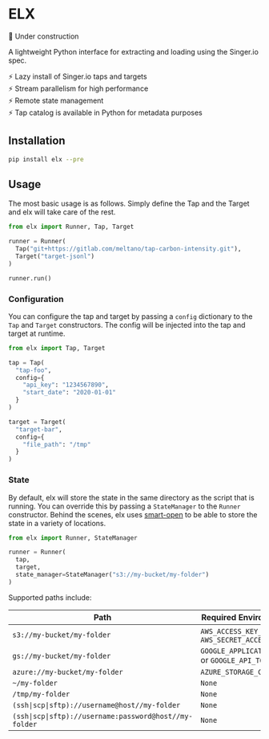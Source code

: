 # ELX

🚧 Under construction

A lightweight Python interface for extracting and loading using the Singer.io spec.

⚡ Lazy install of Singer.io taps and targets \
⚡ Stream parallelism for high performance \
⚡ Remote state management \
⚡ Tap catalog is available in Python for metadata purposes

## Installation

```bash
pip install elx --pre
```

## Usage

The most basic usage is as follows. Simply define the Tap and the Target and elx will take care of the rest.

```python
from elx import Runner, Tap, Target

runner = Runner(
  Tap("git+https://gitlab.com/meltano/tap-carbon-intensity.git"),
  Target("target-jsonl")
)

runner.run()
```

### Configuration

You can configure the tap and target by passing a `config` dictionary to the `Tap` and `Target` constructors. The config will be injected into the tap and target at runtime.

```python
from elx import Tap, Target

tap = Tap(
  "tap-foo",
  config={
    "api_key": "1234567890",
    "start_date": "2020-01-01"
  }
)

target = Target(
  "target-bar",
  config={
    "file_path": "/tmp"
  }
)
```

### State

By default, elx will store the state in the same directory as the script that is running. You can override this by passing a `StateManager` to the `Runner` constructor. Behind the scenes, elx uses [smart-open](https://github.com/RaRe-Technologies/smart_open) to be able to store the state in a variety of locations.

```python
from elx import Runner, StateManager

runner = Runner(
  tap,
  target,
  state_manager=StateManager("s3://my-bucket/my-folder")
)
```

Supported paths include:

| Path                                                   | Required Environment Variables                         | Elx Extra    |
| ------------------------------------------------------ | ------------------------------------------------------ | ------------ |
| `s3://my-bucket/my-folder`                             | `AWS_ACCESS_KEY_ID` and `AWS_SECRET_ACCESS_KEY`        | `elx[s3]`    |
| `gs://my-bucket/my-folder`                             | `GOOGLE_APPLICATION_CREDENTIALS` or `GOOGLE_API_TOKEN` | `elx[gs]`    |
| `azure://my-bucket/my-folder`                          | `AZURE_STORAGE_CONNECTION_STRING`                      | `elx[azure]` |
| `~/my-folder`                                          | `None`                                                 | `None`       |
| `/tmp/my-folder`                                       | `None`                                                 | `None`       |
| `(ssh\|scp\|sftp)://username@host//my-folder`          | `None`                                                 | `None`       |
| `(ssh\|scp\|sftp)://username:password@host//my-folder` | `None`                                                 | `None`       |
